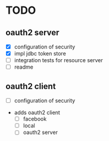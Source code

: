 # TODO  

## oauth2 server
- [x] configuration of security
- [x] impl jdbc token store
- [ ] integration tests for resource server
- [ ] readme

## oauth2 client

- [ ] configuration of security
- adds oauth2 client
    - [ ] facebook
    - [ ] local
    - [ ] oauth2 server
